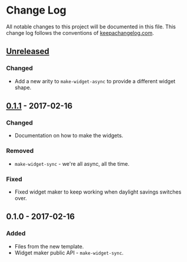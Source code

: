 # Change Log
All notable changes to this project will be documented in this file. This change log follows the conventions of [keepachangelog.com](http://keepachangelog.com/).

## [Unreleased]
### Changed
- Add a new arity to `make-widget-async` to provide a different widget shape.

## [0.1.1] - 2017-02-16
### Changed
- Documentation on how to make the widgets.

### Removed
- `make-widget-sync` - we're all async, all the time.

### Fixed
- Fixed widget maker to keep working when daylight savings switches over.

## 0.1.0 - 2017-02-16
### Added
- Files from the new template.
- Widget maker public API - `make-widget-sync`.

[Unreleased]: https://github.com/your-name/proj/compare/0.1.1...HEAD
[0.1.1]: https://github.com/your-name/proj/compare/0.1.0...0.1.1
